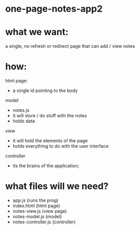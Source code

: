 # one-page-notes-app2



# what we want:
a single, no refresh or redirect page that can add / view notes

# how:
html page:
- a single id pointing to the body

model
- notes.js
- it will store / do stuff with the notes
- holds data

view
- it will hold the elements of the page
- holds everything to do with the user interface

controller
- its the brains of the application;

# what files will we need?
- app.js (runs the prog)
- index.html (html page)
- notes-view.js (view page)
- notes-model.js (model)
- notes-controller.js (controller)
